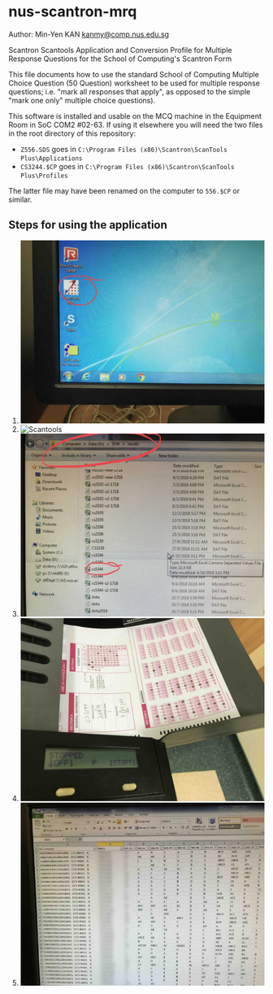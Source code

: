 # nus-scantron-mrq

Author: Min-Yen KAN <kanmy@comp.nus.edu.sg>

Scantron Scantools Application and Conversion Profile for Multiple Response Questions for the School of Computing's Scantron Form

This file documents how to use the standard School of Computing Multiple Choice Question (50 Question) worksheet to be used for multiple response questions; i.e. "mark all responses that apply", as opposed to the simple "mark one only" multiple choice questions).

This software is installed and usable on the MCQ machine in the Equipment Room in SoC COM2 #02-63.  If using it elsewhere you will need the two files in the root directory of this repository:

* `Z556.SDS` goes in `C:\Program Files (x86)\Scantron\ScanTools Plus\Applications`
* `CS3244.$CP` goes in `C:\Program Files (x86)\Scantron\ScanTools Plus\Profiles`

The latter file may have been renamed on the computer to `556.$CP` or similar.

## Steps for using the application

1. ![Scantools](https://github.com/knmnyn/nus-scantron-mrq/blob/master/images/scantool.jpg?raw=true "Logo Title Text 1")
2. ![Scantools](https://github.com/knmnyn/nus-scantron-mrq/blob/master/images/newdf.jpg?raw=true "Logo Title Text 1")
3. ![Scantools](https://github.com/knmnyn/nus-scantron-mrq/blob/master/images/datafile.jpg?raw=true "Logo Title Text 1")
4. ![Scantools](https://github.com/knmnyn/nus-scantron-mrq/blob/master/images/scanner.jpg?raw=true "Logo Title Text 1")
5. ![Scantools](https://github.com/knmnyn/nus-scantron-mrq/blob/master/images/csvinxls.jpg?raw=true "Logo Title Text 1")
